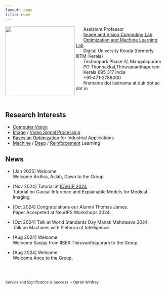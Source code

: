 ```yaml
---
layout: page
title: Home
---
```


<img align="left" src="sinnu1.jpg" width="220" >

&nbsp;&nbsp;&nbsp;&nbsp;&nbsp;&nbsp;Assistant Professor<br>
&nbsp;&nbsp;&nbsp;&nbsp;&nbsp;&nbsp;[Image and Vision Computing Lab](https://sinnuthomas.github.io/IVC/)<br>
&nbsp;&nbsp;&nbsp;&nbsp;&nbsp;&nbsp;[Optimization and Machine Learning Lab](https://sinnuthomas.github.io/OML/)<br>
&nbsp;&nbsp;&nbsp;&nbsp;&nbsp;&nbsp;Digital University Kerala (formerly IIITM-Kerala)<br>
&nbsp;&nbsp;&nbsp;&nbsp;&nbsp;&nbsp;Technopark Phase IV, Mangalapuram<br>
&nbsp;&nbsp;&nbsp;&nbsp;&nbsp;&nbsp;PO Thonnakkal,Thiruvananthapuram<br> 
&nbsp;&nbsp;&nbsp;&nbsp;&nbsp;&nbsp;Kerala 695 317 India <br> 
&nbsp;&nbsp;&nbsp;&nbsp;&nbsp;&nbsp;+91-471-2788000<br> 
&nbsp;&nbsp;&nbsp;&nbsp;&nbsp;&nbsp;firstname dot lastname at duk dot ac dot in<br> 
<br/><br/>

## Research Interests
* [Computer Vision](https://en.wikipedia.org/wiki/Computer_vision)
* [Image](https://en.wikipedia.org/wiki/Digital_image_processing) / [Video Signal Processing](https://en.wikipedia.org/wiki/Video_processing)
* [Bayesian Optimization](https://en.wikipedia.org/wiki/Bayesian_optimization) for Industrial Applications
* [Machine](https://en.wikipedia.org/wiki/Machine_learning) / [Deep](https://en.wikipedia.org/wiki/Deep_learning) /  [Reinforcement](https://en.wikipedia.org/wiki/Reinforcement_learning) Learning  

## News
* [Jan 2025] Welcome<br/>
    Welcome Ardhra, Aslah, Dawn to the Group.
  
* [Nov 2024] Tutorial at [ICVGIP 2024](https://icvgip.in/tutorials)<br/>
    Tutorial on Causal Inference and Explainable Models for Medical Imaging.
  
* [Oct 2024] Congratulations our Alumni Thomas James. <br/>
    Paper Accepeted at NeurIPS Workshops 2024.

* [Oct 2024] Talk at World Standards Day Manak Mahotsava 2024. <br/>
    Talk on Machines with Plethora of Intelligence.
  
* [Aug 2024] Welcome<br/>
    Welcome Sanjay from IISER Thiruvanthapuram to the Group.

* [Aug 2024] Welcome<br/>
    Welcome Ance to the Group.
      
<br/><br/>
<p><small>Service and Significance is Success. – Oprah Winfrey </small></p>
